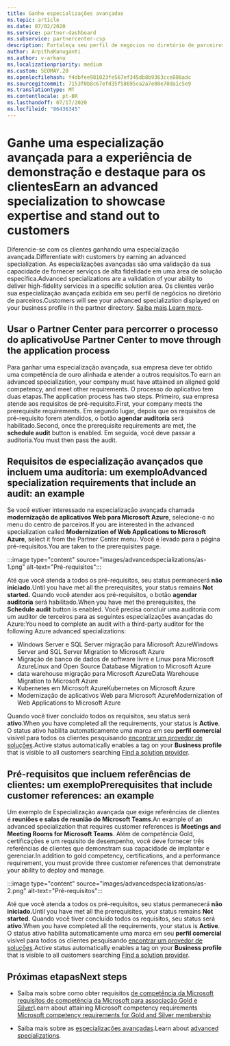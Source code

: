 ```yaml
---
title: Ganhe especializações avançadas
ms.topic: article
ms.date: 07/02/2020
ms.service: partner-dashboard
ms.subservice: partnercenter-csp
description: Fortaleça seu perfil de negócios no diretório de parceiros. Saiba como obter especializações avançadas junto com suas competências Gold/Silver.
author: ArpithaKanuganti
ms.author: v-arkanu
ms.localizationpriority: medium
ms.custom: SEOMAY.20
ms.openlocfilehash: f4dbfee981023fe567ef345db8b9363cce886adc
ms.sourcegitcommit: 7153f0b8c67efd35f58695ca2a7e00e70da1c5e9
ms.translationtype: MT
ms.contentlocale: pt-BR
ms.lasthandoff: 07/17/2020
ms.locfileid: "86436345"
---
```

# <a name="earn-an-advanced-specialization-to-showcase-expertise-and-stand-out-to-customers"></a><span data-ttu-id="ddb13-104">Ganhe uma especialização avançada para a experiência de demonstração e destaque para os clientes</span><span class="sxs-lookup"><span data-stu-id="ddb13-104">Earn an advanced specialization to showcase expertise and stand out to customers</span></span> 

<span data-ttu-id="ddb13-105">Diferencie-se com os clientes ganhando uma especialização avançada.</span><span class="sxs-lookup"><span data-stu-id="ddb13-105">Differentiate with customers by earning an advanced specialization.</span></span> <span data-ttu-id="ddb13-106">As especializações avançadas são uma validação da sua capacidade de fornecer serviços de alta fidelidade em uma área de solução específica.</span><span class="sxs-lookup"><span data-stu-id="ddb13-106">Advanced specializations are a validation of your ability to deliver high-fidelity services in a specific solution area.</span></span> <span data-ttu-id="ddb13-107">Os clientes verão sua especialização avançada exibida em seu perfil de negócios no diretório de parceiros.</span><span class="sxs-lookup"><span data-stu-id="ddb13-107">Customers will see your advanced specialization displayed on your business profile in the partner directory.</span></span> <span data-ttu-id="ddb13-108">[Saiba mais](https://partner.microsoft.com/membership/advanced-specialization).</span><span class="sxs-lookup"><span data-stu-id="ddb13-108">[Learn more](https://partner.microsoft.com/membership/advanced-specialization).</span></span>

## <a name="use-partner-center-to-move-through-the-application-process"></a><span data-ttu-id="ddb13-109">Usar o Partner Center para percorrer o processo do aplicativo</span><span class="sxs-lookup"><span data-stu-id="ddb13-109">Use Partner Center to move through the application process</span></span>

<span data-ttu-id="ddb13-110">Para ganhar uma especialização avançada, sua empresa deve ter obtido uma competência de ouro alinhada e atender a outros requisitos.</span><span class="sxs-lookup"><span data-stu-id="ddb13-110">To earn an advanced specialization, your company must have attained an aligned gold competency, and meet other requirements.</span></span> <span data-ttu-id="ddb13-111">O processo do aplicativo tem duas etapas.</span><span class="sxs-lookup"><span data-stu-id="ddb13-111">The application process has two steps.</span></span> <span data-ttu-id="ddb13-112">Primeiro, sua empresa atende aos requisitos de pré-requisito.</span><span class="sxs-lookup"><span data-stu-id="ddb13-112">First, your company meets the prerequisite requirements.</span></span> <span data-ttu-id="ddb13-113">Em segundo lugar, depois que os requisitos de pré-requisito forem atendidos, o botão **agendar auditoria** será habilitado.</span><span class="sxs-lookup"><span data-stu-id="ddb13-113">Second, once the prerequisite requirements are met, the **schedule audit** button is enabled.</span></span> <span data-ttu-id="ddb13-114">Em seguida, você deve passar a auditoria.</span><span class="sxs-lookup"><span data-stu-id="ddb13-114">You must then pass the audit.</span></span> 

## <a name="advanced-specialization-requirements-that-include-an-audit-an-example"></a><span data-ttu-id="ddb13-115">Requisitos de especialização avançados que incluem uma auditoria: um exemplo</span><span class="sxs-lookup"><span data-stu-id="ddb13-115">Advanced specialization requirements that include an audit: an example</span></span>

<span data-ttu-id="ddb13-116">Se você estiver interessado na especialização avançada chamada **modernização de aplicativos Web para Microsoft Azure**, selecione-o no menu do centro de parceiros.</span><span class="sxs-lookup"><span data-stu-id="ddb13-116">If you are interested in the advanced specialization called **Modernization of Web Applications to Microsoft Azure**, select it from the Partner Center menu.</span></span> <span data-ttu-id="ddb13-117">Você é levado para a página pré-requisitos.</span><span class="sxs-lookup"><span data-stu-id="ddb13-117">You are taken to the prerequisites page.</span></span>

:::image type="content" source="images/advancedspecializations/as-1.png" alt-text="Pré-requisitos":::


<span data-ttu-id="ddb13-119">Até que você atenda a todos os pré-requisitos, seu status permanecerá **não iniciado.**</span><span class="sxs-lookup"><span data-stu-id="ddb13-119">Until you have met all the prerequisites, your status remains **Not started.**</span></span> <span data-ttu-id="ddb13-120">Quando você atender aos pré-requisitos, o botão **agendar auditoria** será habilitado.</span><span class="sxs-lookup"><span data-stu-id="ddb13-120">When you have met the prerequisites, the **Schedule audit** button is enabled.</span></span> <span data-ttu-id="ddb13-121">Você precisa concluir uma auditoria com um auditor de terceiros para as seguintes especializações avançadas do Azure:</span><span class="sxs-lookup"><span data-stu-id="ddb13-121">You need to complete an audit with a third-party auditor for the following Azure advanced specializations:</span></span>
 
- <span data-ttu-id="ddb13-122">Windows Server e SQL Server migração para Microsoft Azure</span><span class="sxs-lookup"><span data-stu-id="ddb13-122">Windows Server and SQL Server Migration to Microsoft Azure</span></span>
- <span data-ttu-id="ddb13-123">Migração de banco de dados de software livre e Linux para Microsoft Azure</span><span class="sxs-lookup"><span data-stu-id="ddb13-123">Linux and Open Source Database Migration to Microsoft Azure</span></span>
- <span data-ttu-id="ddb13-124">data warehouse migração para Microsoft Azure</span><span class="sxs-lookup"><span data-stu-id="ddb13-124">Data Warehouse Migration to Microsoft Azure</span></span>
- <span data-ttu-id="ddb13-125">Kubernetes em Microsoft Azure</span><span class="sxs-lookup"><span data-stu-id="ddb13-125">Kubernetes on Microsoft Azure</span></span>
- <span data-ttu-id="ddb13-126">Modernização de aplicativos Web para Microsoft Azure</span><span class="sxs-lookup"><span data-stu-id="ddb13-126">Modernization of Web Applications to Microsoft Azure</span></span>


<span data-ttu-id="ddb13-127">Quando você tiver concluído todos os requisitos, seu status será **ativo**.</span><span class="sxs-lookup"><span data-stu-id="ddb13-127">When you have completed all the requirements, your status is **Active**.</span></span> <span data-ttu-id="ddb13-128">O status ativo habilita automaticamente uma marca em seu **perfil comercial** visível para todos os clientes pesquisando [encontrar um provedor de soluções](https://www.microsoft.com/solution-providers/home).</span><span class="sxs-lookup"><span data-stu-id="ddb13-128">Active status automatically enables a tag on your **Business profile** that is visible to all customers searching [Find a solution provider](https://www.microsoft.com/solution-providers/home).</span></span>

## <a name="prerequisites-that-include-customer-references-an-example"></a><span data-ttu-id="ddb13-129">Pré-requisitos que incluem referências de clientes: um exemplo</span><span class="sxs-lookup"><span data-stu-id="ddb13-129">Prerequisites that include customer references: an example</span></span>

<span data-ttu-id="ddb13-130">Um exemplo de Especialização avançada que exige referências de clientes é **reuniões e salas de reunião do Microsoft Teams**.</span><span class="sxs-lookup"><span data-stu-id="ddb13-130">An example of an advanced specialization that requires customer references is **Meetings and Meeting Rooms for Microsoft Teams**.</span></span> <span data-ttu-id="ddb13-131">Além de competência Gold, certificações e um requisito de desempenho, você deve fornecer três referências de clientes que demonstram sua capacidade de implantar e gerenciar.</span><span class="sxs-lookup"><span data-stu-id="ddb13-131">In addition to gold competency, certifications, and a performance requirement, you must provide three customer references that demonstrate your ability to deploy and manage.</span></span>

:::image type="content" source="images/advancedspecializations/as-2.png" alt-text="Pré-requisitos":::

<span data-ttu-id="ddb13-133">Até que você atenda a todos os pré-requisitos, seu status permanecerá **não iniciado.**</span><span class="sxs-lookup"><span data-stu-id="ddb13-133">Until you have met all the prerequisites, your status remains **Not started.**</span></span> <span data-ttu-id="ddb13-134">Quando você tiver concluído todos os requisitos, seu status será **ativo**.</span><span class="sxs-lookup"><span data-stu-id="ddb13-134">When you have completed all the requirements, your status is **Active**.</span></span> <span data-ttu-id="ddb13-135">O status ativo habilita automaticamente uma marca em seu **perfil comercial** visível para todos os clientes pesquisando [encontrar um provedor de soluções](https://www.microsoft.com/solution-providers/home).</span><span class="sxs-lookup"><span data-stu-id="ddb13-135">Active status automatically enables a tag on your **Business profile** that is visible to all customers searching [Find a solution provider](https://www.microsoft.com/solution-providers/home).</span></span>

## <a name="next-steps"></a><span data-ttu-id="ddb13-136">Próximas etapas</span><span class="sxs-lookup"><span data-stu-id="ddb13-136">Next steps</span></span>

- <span data-ttu-id="ddb13-137">Saiba mais sobre como obter requisitos [de competência da Microsoft requisitos de competência da Microsoft para associação Gold e Silver](learn-about-competencies.md)</span><span class="sxs-lookup"><span data-stu-id="ddb13-137">Learn about attaining Microsoft competency requirements [Microsoft competency requirements for Gold and Silver membership](learn-about-competencies.md)</span></span>

- <span data-ttu-id="ddb13-138">Saiba mais sobre as [especializações avançadas](https://partner.microsoft.com/membership/advanced-specialization).</span><span class="sxs-lookup"><span data-stu-id="ddb13-138">Learn about [advanced specializations](https://partner.microsoft.com/membership/advanced-specialization).</span></span>
